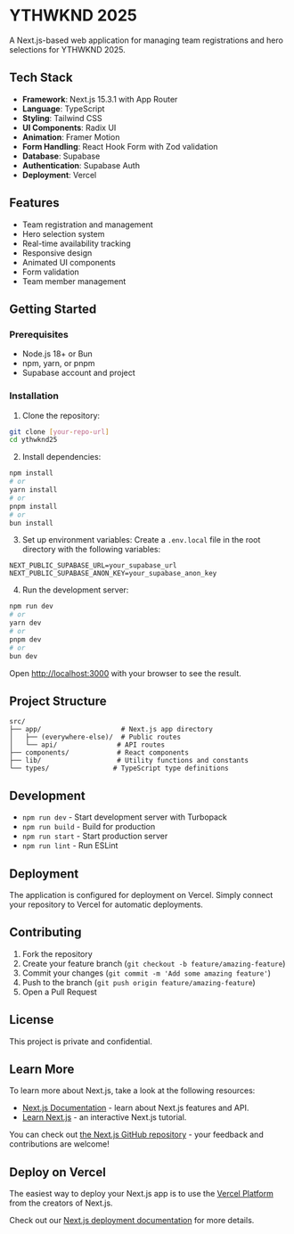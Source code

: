 # YTHWKND 2025

A Next.js-based web application for managing team registrations and hero selections for YTHWKND 2025.

## Tech Stack

- **Framework**: Next.js 15.3.1 with App Router
- **Language**: TypeScript
- **Styling**: Tailwind CSS
- **UI Components**: Radix UI
- **Animation**: Framer Motion
- **Form Handling**: React Hook Form with Zod validation
- **Database**: Supabase
- **Authentication**: Supabase Auth
- **Deployment**: Vercel

## Features

- Team registration and management
- Hero selection system
- Real-time availability tracking
- Responsive design
- Animated UI components
- Form validation
- Team member management

## Getting Started

### Prerequisites

- Node.js 18+ or Bun
- npm, yarn, or pnpm
- Supabase account and project

### Installation

1. Clone the repository:
```bash
git clone [your-repo-url]
cd ythwknd25
```

2. Install dependencies:
```bash
npm install
# or
yarn install
# or
pnpm install
# or
bun install
```

3. Set up environment variables:
Create a `.env.local` file in the root directory with the following variables:
```env
NEXT_PUBLIC_SUPABASE_URL=your_supabase_url
NEXT_PUBLIC_SUPABASE_ANON_KEY=your_supabase_anon_key
```

4. Run the development server:
```bash
npm run dev
# or
yarn dev
# or
pnpm dev
# or
bun dev
```

Open [http://localhost:3000](http://localhost:3000) with your browser to see the result.

## Project Structure

```
src/
├── app/                    # Next.js app directory
│   ├── (everywhere-else)/  # Public routes
│   └── api/               # API routes
├── components/            # React components
├── lib/                   # Utility functions and constants
└── types/                # TypeScript type definitions
```

## Development

- `npm run dev` - Start development server with Turbopack
- `npm run build` - Build for production
- `npm run start` - Start production server
- `npm run lint` - Run ESLint

## Deployment

The application is configured for deployment on Vercel. Simply connect your repository to Vercel for automatic deployments.

## Contributing

1. Fork the repository
2. Create your feature branch (`git checkout -b feature/amazing-feature`)
3. Commit your changes (`git commit -m 'Add some amazing feature'`)
4. Push to the branch (`git push origin feature/amazing-feature`)
5. Open a Pull Request

## License

This project is private and confidential.

## Learn More

To learn more about Next.js, take a look at the following resources:

- [Next.js Documentation](https://nextjs.org/docs) - learn about Next.js features and API.
- [Learn Next.js](https://nextjs.org/learn) - an interactive Next.js tutorial.

You can check out [the Next.js GitHub repository](https://github.com/vercel/next.js) - your feedback and contributions are welcome!

## Deploy on Vercel

The easiest way to deploy your Next.js app is to use the [Vercel Platform](https://vercel.com/new?utm_medium=default-template&filter=next.js&utm_source=create-next-app&utm_campaign=create-next-app-readme) from the creators of Next.js.

Check out our [Next.js deployment documentation](https://nextjs.org/docs/app/building-your-application/deploying) for more details.
